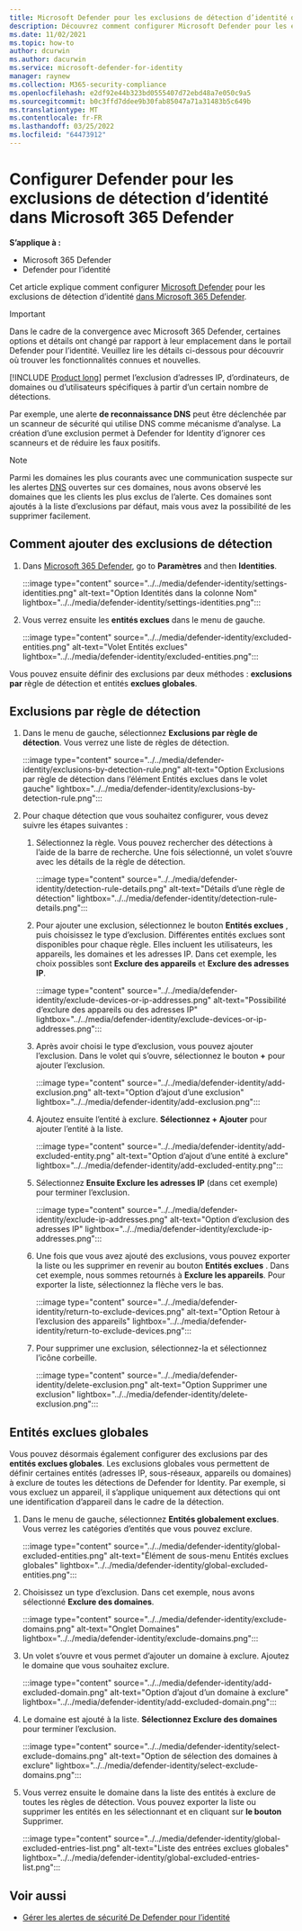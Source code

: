 ```yaml
---
title: Microsoft Defender pour les exclusions de détection d’identité dans Microsoft 365 Defender
description: Découvrez comment configurer Microsoft Defender pour les exclusions de détection d’identité dans Microsoft 365 Defender.
ms.date: 11/02/2021
ms.topic: how-to
author: dcurwin
ms.author: dacurwin
ms.service: microsoft-defender-for-identity
manager: raynew
ms.collection: M365-security-compliance
ms.openlocfilehash: e2df92e44b323bd0555407d72ebd48a7e050c9a5
ms.sourcegitcommit: b0c3ffd7ddee9b30fab85047a71a31483b5c649b
ms.translationtype: MT
ms.contentlocale: fr-FR
ms.lasthandoff: 03/25/2022
ms.locfileid: "64473912"
---
```

# <a name="configure-defender-for-identity-detection-exclusions-in-microsoft-365-defender"></a>Configurer Defender pour les exclusions de détection d’identité dans Microsoft 365 Defender

**S’applique à :**

- Microsoft 365 Defender
- Defender pour l’identité

Cet article explique comment configurer [Microsoft Defender](/defender-for-identity) pour les exclusions de détection d’identité [dans Microsoft 365 Defender](/microsoft-365/security/defender/overview-security-center).

> [!IMPORTANT]
> Dans le cadre de la convergence avec Microsoft 365 Defender, certaines options et détails ont changé par rapport à leur emplacement dans le portail Defender pour l’identité. Veuillez lire les détails ci-dessous pour découvrir où trouver les fonctionnalités connues et nouvelles.

[!INCLUDE [Product long](includes/product-long.md)] permet l’exclusion d’adresses IP, d’ordinateurs, de domaines ou d’utilisateurs spécifiques à partir d’un certain nombre de détections.

Par exemple, une alerte **de reconnaissance DNS** peut être déclenchée par un scanneur de sécurité qui utilise DNS comme mécanisme d’analyse. La création d’une exclusion permet à Defender for Identity d’ignorer ces scanneurs et de réduire les faux positifs.

>[!NOTE]
>Parmi les domaines les plus courants avec une communication suspecte sur les alertes [DNS](/defender-for-identity/exfiltration-alerts#suspicious-communication-over-dns-external-id-2031) ouvertes sur ces domaines, nous avons observé les domaines que les clients les plus exclus de l’alerte. Ces domaines sont ajoutés à la liste d’exclusions par défaut, mais vous avez la possibilité de les supprimer facilement.

## <a name="how-to-add-detection-exclusions"></a>Comment ajouter des exclusions de détection

1. Dans [Microsoft 365 Defender](https://security.microsoft.com/), go to **Paramètres** and then **Identities**.

   :::image type="content" source="../../media/defender-identity/settings-identities.png" alt-text="Option Identités dans la colonne Nom" lightbox="../../media/defender-identity/settings-identities.png":::

1. Vous verrez ensuite les **entités exclues** dans le menu de gauche.

   :::image type="content" source="../../media/defender-identity/excluded-entities.png" alt-text="Volet Entités exclues" lightbox="../../media/defender-identity/excluded-entities.png":::

Vous pouvez ensuite définir des exclusions par deux méthodes : **exclusions par** règle de détection et entités **exclues globales**.

## <a name="exclusions-by-detection-rule"></a>Exclusions par règle de détection

1. Dans le menu de gauche, sélectionnez **Exclusions par règle de détection**. Vous verrez une liste de règles de détection.

   :::image type="content" source="../../media/defender-identity/exclusions-by-detection-rule.png" alt-text="Option Exclusions par règle de détection dans l’élément Entités exclues dans le volet gauche" lightbox="../../media/defender-identity/exclusions-by-detection-rule.png":::

1. Pour chaque détection que vous souhaitez configurer, vous devez suivre les étapes suivantes :

    1. Sélectionnez la règle. Vous pouvez rechercher des détections à l’aide de la barre de recherche. Une fois sélectionné, un volet s’ouvre avec les détails de la règle de détection.

       :::image type="content" source="../../media/defender-identity/detection-rule-details.png" alt-text="Détails d’une règle de détection" lightbox="../../media/defender-identity/detection-rule-details.png":::

    1. Pour ajouter une exclusion, sélectionnez le bouton **Entités exclues** , puis choisissez le type d’exclusion. Différentes entités exclues sont disponibles pour chaque règle. Elles incluent les utilisateurs, les appareils, les domaines et les adresses IP. Dans cet exemple, les choix possibles sont **Exclure des appareils** et **Exclure des adresses IP**.

       :::image type="content" source="../../media/defender-identity/exclude-devices-or-ip-addresses.png" alt-text="Possibilité d’exclure des appareils ou des adresses IP" lightbox="../../media/defender-identity/exclude-devices-or-ip-addresses.png":::

    1. Après avoir choisi le type d’exclusion, vous pouvez ajouter l’exclusion. Dans le volet qui s’ouvre, sélectionnez le bouton **+** pour ajouter l’exclusion.

       :::image type="content" source="../../media/defender-identity/add-exclusion.png" alt-text="Option d’ajout d’une exclusion" lightbox="../../media/defender-identity/add-exclusion.png":::

    1. Ajoutez ensuite l’entité à exclure. **Sélectionnez + Ajouter** pour ajouter l’entité à la liste.

       :::image type="content" source="../../media/defender-identity/add-excluded-entity.png" alt-text="Option d’ajout d’une entité à exclure" lightbox="../../media/defender-identity/add-excluded-entity.png":::

    1. Sélectionnez **Ensuite Exclure les adresses IP** (dans cet exemple) pour terminer l’exclusion.

       :::image type="content" source="../../media/defender-identity/exclude-ip-addresses.png" alt-text="Option d’exclusion des adresses IP" lightbox="../../media/defender-identity/exclude-ip-addresses.png":::

    1. Une fois que vous avez ajouté des exclusions, vous pouvez exporter la liste ou les supprimer en revenir au bouton **Entités exclues** . Dans cet exemple, nous sommes retournés à **Exclure les appareils**. Pour exporter la liste, sélectionnez la flèche vers le bas.

       :::image type="content" source="../../media/defender-identity/return-to-exclude-devices.png" alt-text="Option Retour à l’exclusion des appareils" lightbox="../../media/defender-identity/return-to-exclude-devices.png":::

    1. Pour supprimer une exclusion, sélectionnez-la et sélectionnez l’icône corbeille.

       :::image type="content" source="../../media/defender-identity/delete-exclusion.png" alt-text="Option Supprimer une exclusion" lightbox="../../media/defender-identity/delete-exclusion.png":::

## <a name="global-excluded-entities"></a>Entités exclues globales

Vous pouvez désormais également configurer des exclusions par des **entités exclues globales**. Les exclusions globales vous permettent de définir certaines entités (adresses IP, sous-réseaux, appareils ou domaines) à exclure de toutes les détections de Defender for Identity. Par exemple, si vous excluez un appareil, il s’applique uniquement aux détections qui ont une identification d’appareil dans le cadre de la détection.

1. Dans le menu de gauche, sélectionnez **Entités globalement exclues**. Vous verrez les catégories d’entités que vous pouvez exclure.

   :::image type="content" source="../../media/defender-identity/global-excluded-entities.png" alt-text="Élément de sous-menu Entités exclues globales" lightbox="../../media/defender-identity/global-excluded-entities.png":::

1. Choisissez un type d’exclusion. Dans cet exemple, nous avons sélectionné **Exclure des domaines**.

   :::image type="content" source="../../media/defender-identity/exclude-domains.png" alt-text="Onglet Domaines" lightbox="../../media/defender-identity/exclude-domains.png":::

1. Un volet s’ouvre et vous permet d’ajouter un domaine à exclure. Ajoutez le domaine que vous souhaitez exclure.

   :::image type="content" source="../../media/defender-identity/add-excluded-domain.png" alt-text="Option d’ajout d’un domaine à exclure" lightbox="../../media/defender-identity/add-excluded-domain.png":::

1. Le domaine est ajouté à la liste. **Sélectionnez Exclure des domaines** pour terminer l’exclusion.

   :::image type="content" source="../../media/defender-identity/select-exclude-domains.png" alt-text="Option de sélection des domaines à exclure" lightbox="../../media/defender-identity/select-exclude-domains.png":::

1. Vous verrez ensuite le domaine dans la liste des entités à exclure de toutes les règles de détection. Vous pouvez exporter la liste ou supprimer les entités en les sélectionnant et en cliquant sur **le bouton** Supprimer.

   :::image type="content" source="../../media/defender-identity/global-excluded-entries-list.png" alt-text="Liste des entrées exclues globales" lightbox="../../media/defender-identity/global-excluded-entries-list.png":::

## <a name="see-also"></a>Voir aussi

- [Gérer les alertes de sécurité De Defender pour l’identité](manage-security-alerts.md)
